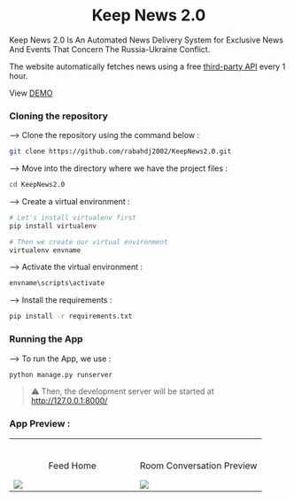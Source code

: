 <div align="center">

# Keep News 2.0

</div>

Keep News 2.0 Is An Automated News Delivery System for Exclusive News And Events That Concern The Russia-Ukraine Conflict.

The website automatically fetches news using a free [third-party API](https://rapidapi.com/contextualwebsearch/api/web-search/) every 1 hour.

View [DEMO](https://studyroom.djebbesrabah.repl.co/)

### Cloning the repository

--> Clone the repository using the command below :

```bash
git clone https://github.com/rabahdj2002/KeepNews2.0.git

```

--> Move into the directory where we have the project files :

```bash
cd KeepNews2.0

```

--> Create a virtual environment :

```bash
# Let's install virtualenv first
pip install virtualenv

# Then we create our virtual environment
virtualenv envname

```

--> Activate the virtual environment :

```bash
envname\scripts\activate

```

--> Install the requirements :

```bash
pip install -r requirements.txt

```

### Running the App

--> To run the App, we use :

```bash
python manage.py runserver

```

> ⚠ Then, the development server will be started at http://127.0.0.1:8000/

### App Preview :

<table width="100%"> 
<tr>
<td width="50%">  
  
<br>
<p align="center">
  Feed Home
</p>
<img src="https://user-images.githubusercontent.com/72341453/134747262-0a92233d-8010-40f8-84c5-8d94895aac44.PNG">
</td> 
<td width="50%">
<br>
<p align="center">
  Room Conversation Preview
</p>
<img src="https://user-images.githubusercontent.com/72341453/134747155-3ca5b55f-b064-4741-aeae-abe90bddf41e.PNG">  
</td>
</table>
